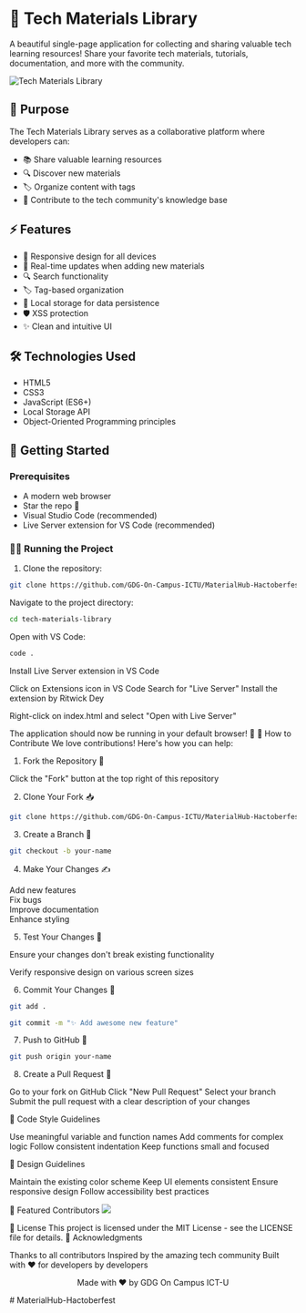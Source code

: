 # 🚀 Tech Materials Library

A beautiful single-page application for collecting and sharing valuable tech learning resources! Share your favorite tech materials, tutorials, documentation, and more with the community.

![Tech Materials Library]({295A63BA-5192-4BF7-B0B4-32F8D9A4C4B5}.png)
## 🎯 Purpose

The Tech Materials Library serves as a collaborative platform where developers can:
- 📚 Share valuable learning resources
- 🔍 Discover new materials
- 🏷️ Organize content with tags
- 🤝 Contribute to the tech community's knowledge base

## ⚡ Features

- 📱 Responsive design for all devices
- 🔄 Real-time updates when adding new materials
- 🔍 Search functionality
- 🏷️ Tag-based organization
- 💾 Local storage for data persistence
- 🛡️ XSS protection
- ✨ Clean and intuitive UI

## 🛠️ Technologies Used

- HTML5
- CSS3
- JavaScript (ES6+)
- Local Storage API
- Object-Oriented Programming principles

## 🚀 Getting Started

### Prerequisites

- A modern web browser
- Star the repo 🌟
- Visual Studio Code (recommended)
- Live Server extension for VS Code (recommended)

### 🏃‍♂️ Running the Project

1. Clone the repository:
```bash
git clone https://github.com/GDG-On-Campus-ICTU/MaterialHub-Hactoberfest.git
```
Navigate to the project directory:
```bash
cd tech-materials-library
```
Open with VS Code:
```bash
code .
```
Install Live Server extension in VS Code

Click on Extensions icon in VS Code
Search for "Live Server"
Install the extension by Ritwick Dey


Right-click on index.html and select "Open with Live Server"

The application should now be running in your default browser! 🎉
🤝 How to Contribute
We love contributions! Here's how you can help:
1. Fork the Repository 🍴

Click the "Fork" button at the top right of this repository

2. Clone Your Fork 📥
```bash
git clone https://github.com/GDG-On-Campus-ICTU/MaterialHub-Hactoberfest.git
```
3. Create a Branch 🌿
```bash 
git checkout -b your-name
```
4. Make Your Changes ✍️

Add new features    
Fix bugs   
Improve documentation   
Enhance styling   

5. Test Your Changes 🧪

Ensure your changes don't break existing functionality
 
Verify responsive design on various screen sizes

6. Commit Your Changes 💾
```bash
git add .

git commit -m "✨ Add awesome new feature"
```
7. Push to GitHub 🚀
```bash
git push origin your-name
```
8. Create a Pull Request 🎯

Go to your fork on GitHub
Click "New Pull Request"
Select your branch
Submit the pull request with a clear description of your changes

📜 Code Style Guidelines

Use meaningful variable and function names
Add comments for complex logic
Follow consistent indentation
Keep functions small and focused 

🎨 Design Guidelines

Maintain the existing color scheme
Keep UI elements consistent
Ensure responsive design
Follow accessibility best practices

🌟 Featured Contributors
  <a href="https://github.com/GDG-On-Campus-ICTU/MaterialHub-Hactoberfest/graphs/contributors">
  <img src="https://contrib.rocks/image?repo=GDG-On-Campus-ICTU/MaterialHub-Hactoberfest" />
</a>

 

📄 License
This project is licensed under the MIT License - see the LICENSE file for details.
🙏 Acknowledgments

Thanks to all contributors
Inspired by the amazing tech community
Built with ❤️ for developers by developers


<p align="center">
Made with ❤️ by GDG On Campus ICT-U
</p># MaterialHub-Hactoberfest
